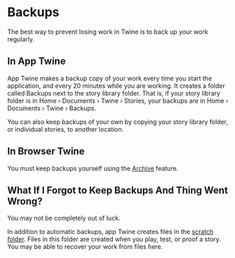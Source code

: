 # Backups

The best way to prevent losing work in Twine is to back up your work regularly.

## In App Twine

App Twine makes a backup copy of your work every time you start the application,
and every 20 minutes while you are working. It creates a folder called Backups
next to the story library folder. That is, if your story library folder is in
Home › Documents › Twine › Stories, your backups are in Home › Documents › Twine
› Backups.

You can also keep backups of your own by copying your story library folder, or
individual stories, to another location.

## In Browser Twine

You must keep backups yourself using the
[Archive](../story-library/exporting.md) feature.

## What If I Forgot to Keep Backups And Thing Went Wrong?

You may not be completely out of luck.

In addition to automatic backups, app Twine creates files in the [scratch
folder](../publishing/scratch.md). Files in this folder are created when you
play, test, or proof a story. You may be able to recover your work from files
here.
